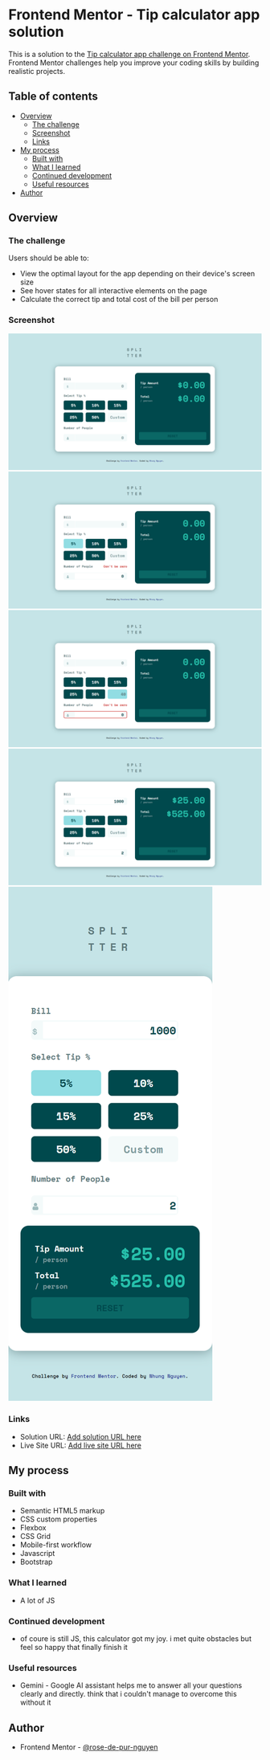 # Frontend Mentor - Tip calculator app solution

This is a solution to the [Tip calculator app challenge on Frontend Mentor](https://www.frontendmentor.io/challenges/tip-calculator-app-ugJNGbJUX). Frontend Mentor challenges help you improve your coding skills by building realistic projects.

## Table of contents

- [Overview](#overview)
  - [The challenge](#the-challenge)
  - [Screenshot](#screenshot)
  - [Links](#links)
- [My process](#my-process)
  - [Built with](#built-with)
  - [What I learned](#what-i-learned)
  - [Continued development](#continued-development)
  - [Useful resources](#useful-resources)
- [Author](#author)

## Overview

### The challenge

Users should be able to:

- View the optimal layout for the app depending on their device's screen size
- See hover states for all interactive elements on the page
- Calculate the correct tip and total cost of the bill per person

### Screenshot

![desktop - overview](results/desktop%20-%20overview.png)
![desktop - active state 1](results/desktop%20-%20active%20state.png)
![desktop - active state 2](results/desktop%20-%20active%20state%202.png)
![desktop - calcultated](results/desktop%20-%20calculated.png)
![mobile](results/mobile.png)


### Links

- Solution URL: [Add solution URL here](https://your-solution-url.com)
- Live Site URL: [Add live site URL here](https://your-live-site-url.com)

## My process

### Built with

- Semantic HTML5 markup
- CSS custom properties
- Flexbox
- CSS Grid
- Mobile-first workflow
- Javascript
- Bootstrap

### What I learned

- A lot of JS

### Continued development

- of coure is still JS, this calculator got my joy. i met quite obstacles but feel so happy that finally finish it

### Useful resources

- Gemini - Google AI assistant helps me to answer all your questions clearly and directly. think that i couldn't manage to overcome this without it 

## Author

- Frontend Mentor - [@rose-de-pur-nguyen](https://www.frontendmentor.io/profile/rose-de-pur-nguyen)

